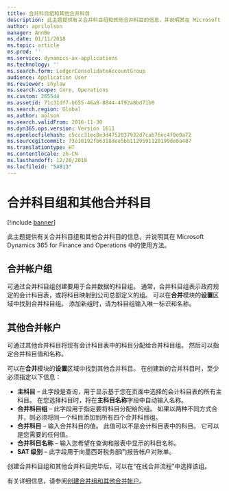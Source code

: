 ```yaml
---
title: 合并科目组和其他合并科目
description: 此主题提供有关合并科目组和其他合并科目的信息，并说明其在 Microsoft Dynamics 365 for Finance and Operations 中的使用方法。
author: aprilolson
manager: AnnBe
ms.date: 01/11/2018
ms.topic: article
ms.prod: ''
ms.service: dynamics-ax-applications
ms.technology: ''
ms.search.form: LedgerConsolidateAccountGroup
audience: Application User
ms.reviewer: shylaw
ms.search.scope: Core, Operations
ms.custom: 265544
ms.assetid: 71c31df7-b655-46a8-8844-4f92a8bd71b0
ms.search.region: Global
ms.author: aolson
ms.search.validFrom: 2016-11-30
ms.dyn365.ops.version: Version 1611
ms.openlocfilehash: c5ccc31ec8e3d4752037932d7cab76ec4f0e0a72
ms.sourcegitcommit: 73e10192fb6318dee5bb1129591120199de6a487
ms.translationtype: HT
ms.contentlocale: zh-CN
ms.lasthandoff: 12/20/2018
ms.locfileid: "54813"
---
```

# <a name="consolidation-account-groups-and-additional-consolidation-accounts"></a>合并科目组和其他合并科目

[!include [banner](../includes/banner.md)]

此主题提供有关合并科目组和其他合并科目的信息，并说明其在 Microsoft Dynamics 365 for Finance and Operations 中的使用方法。

<a name="consolidation-account-groups"></a>合并帐户组
----------------------------

可通过合并科目组创建要用于合并数据的科目组。 通常，合并科目组表示政府规定的会计科目表，或将科目映射到公司总部定义的组。 可以在**合并**模块的**设置**区域中找到合并科目组。 添加新组时，请为科目组输入唯一标识和名称。

## <a name="additional-consolidation-accounts"></a>其他合并帐户
可通过其他合并科目将现有会计科目表中的科目分配给合并科目组。 然后可以指定合并科目值和名称。 

可以在**合并**模块的**设置**区域中找到其他合并科目。 在创建新的合并科目时，至少必须指定以下信息：

-   **主科目** – 此字段是查询，用于显示基于您在页面中选择的会计科目表的所有主科目。 在您选择科目时，将在**主科目名称**字段中自动输入名称。
-   **合并科目组** – 此字段用于指定要将科目分配给的组。 如果以两种不同方式合并，则必须将同一个科目添加到所有四个合并科目组。
-   **合并科目** – 输入合并科目的值。 此值可以不是会计科目表中的科目。 它可以是您需要的任何值。
-   **合并科目名称** – 输入您希望在查询和报表中显示的科目名称。
-   **SAT 级别** – 此字段用于向墨西哥税务部门报告帐户对账单。 

创建合并科目组和其他合并科目完毕后，可以在“在线合并流程”中选择该组。


有关详细信息，请参阅[创建合并组和其他合并帐户](../general-ledger/tasks/create-consolidation-groups.md)。 



